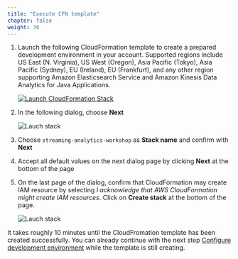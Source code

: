```yaml
---
title: "Execute CFN template"
chapter: false
weight: 30
---
```


1. Launch the following CloudFormation template to create a prepared development environment in your account. Supported regions include US East (N. Virginia), US West (Oregon), Asia Pacific (Tokyo), Asia Pacific (Sydney), EU (Ireland), EU (Frankfurt), and any other region supporting Amazon Elasticsearch Service and Amazon Kinesis Data Analytics for Java Applications.

	[![Launch CloudFormation Stack](https://s3.amazonaws.com/cloudformation-examples/cloudformation-launch-stack.png)](https://console.aws.amazon.com/cloudformation/home#/stacks/new?stackName=streaming-analytics-workshop&templateURL=https://s3.amazonaws.com/aws-bigdata-blog/artifacts/kinesis-analytics-taxi-consumer/cfn-templates/StreamingAnalyticsWorkshop.template.json)

1. In the following dialog, choose **Next**

	![Lauch stack](/images/cfn-1-create-stack.png)

1. Choose `streaming-analytics-workshop` as **Stack name** and confirm with **Next**

1. Accept all default values on the next dialog page by clicking **Next** at the bottom of the page

1. On the last page of the dialog, confirm that CloudFormation may create IAM resource by selecting *I acknowledge that AWS CloudFormation might create IAM resources*. Click on **Create stack** at the bottom of the page.

	![Lauch stack](/images/cfn-4-confirm-capabilities.png)

It takes roughly 10 minutes until the CloudFromation template has been created successfully. You can already continue with the next step [Configure development environment](../../configure) while the template is still creating.
